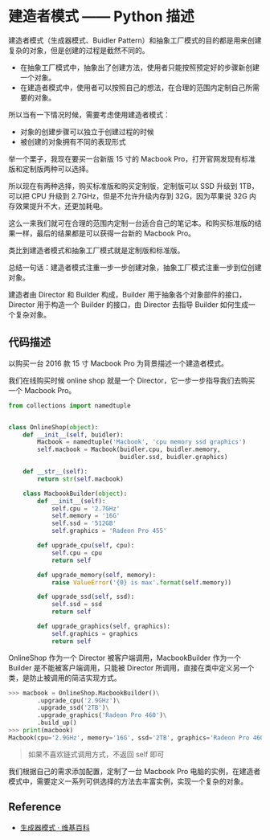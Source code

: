 # 建造者模式 —— Python 描述

建造者模式（生成器模式、Buidler Pattern）和抽象工厂模式的目的都是用来创建复杂的对象，但是创建的过程是截然不同的。

- 在抽象工厂模式中，抽象出了创建方法，使用者只能按照预定好的步骤新创建一个对象。
- 在建造者模式中，使用者可以按照自己的想法，在合理的范围内定制自己所需要的对象。

所以当有一下情况时候，需要考虑使用建造者模式：

- 对象的创建步骤可以独立于创建过程的时候
- 被创建的对象拥有不同的表现形式

举一个栗子，我现在要买一台新版 15 寸的 Macbook Pro，打开官网发现有标准版和定制版两种可以选择。

所以现在有两种选择，购买标准版和购买定制版，定制版可以 SSD 升级到 1TB，可以把 CPU 升级到 2.7GHz，但是不允许升级内存到 32G，因为苹果说 32G 内存效果提升不大，还更加耗电。

这么一来我们就可在合理的范围内定制一台适合自己的笔记本。和购买标准版的结果一样，最后的结果都是可以获得一台新的 Macbook Pro。

类比到建造者模式和抽象工厂模式就是定制版和标准版。

总结一句话：建造者模式注重一步一步创建对象，抽象工厂模式注重一步到位创建对象。

建造者由 Director 和 Builder 构成，Builder 用于抽象各个对象部件的接口，Director 用于构造一个 Builder 的接口，由 Director 去指导 Builder 如何生成一个复杂对象。

## 代码描述

以购买一台 2016 款 15 寸 Macbook Pro 为背景描述一个建造者模式。

我们在线购买时候 online shop 就是一个 Director，它一步一步指导我们去购买一个 Macbook Pro。

```python
from collections import namedtuple


class OnlineShop(object):
    def __init__(self, buidler):
        Macbook = namedtuple('Macbook', 'cpu memory ssd graphics')
        self.macbook = Macbook(buidler.cpu, buidler.memory,
                               buidler.ssd, buidler.graphics)

    def __str__(self):
        return str(self.macbook)

    class MacbookBuilder(object):
        def __init__(self):
            self.cpu = '2.7GHz'
            self.memory = '16G'
            self.ssd = '512GB'
            self.graphics = 'Radeon Pro 455'

        def upgrade_cpu(self, cpu):
            self.cpu = cpu
            return self

        def upgrade_memory(self, memory):
            raise ValueError('{0} is max'.format(self.memory))

        def upgrade_ssd(self, ssd):
            self.ssd = ssd
            return self

        def upgrade_graphics(self, graphics):
            self.graphics = graphics
            return self
```

OnlineShop 作为一个 Director 被客户端调用，MacbookBuilder 作为一个 Builder 是不能被客户端调用，只能被 Director 所调用，直接在类中定义另一个类，是防止被调用的简洁实现方式。

```python
>>> macbook = OnlineShop.MacbookBuilder()\
        .upgrade_cpu('2.9GHz')\
        .upgrade_ssd('2TB')\
        .upgrade_graphics('Radeon Pro 460')\
        .build_up()
>>> print(macbook)
Macbook(cpu='2.9GHz', memory='16G', ssd='2TB', graphics='Radeon Pro 460')
```

> 如果不喜欢链式调用方式，不返回 self 即可

我们根据自己的需求添加配置，定制了一台 Macbook Pro 电脑的实例，在建造者模式中，需要定义一系列可供选择的方法去丰富实例，实现一个复杂的对象。

## Reference

- [生成器模式 · 维基百科](https://zh.wikipedia.org/wiki/%E7%94%9F%E6%88%90%E5%99%A8%E6%A8%A1%E5%BC%8F)

